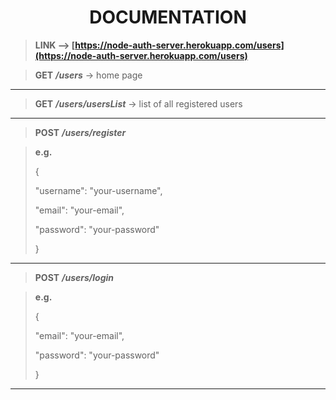 <h1 align="center">DOCUMENTATION</h1>

> **LINK --> [https://node-auth-server.herokuapp.com/users](https://node-auth-server.herokuapp.com/users)**


> **GET**
> ***/users*** -> home page

***

> **GET**
> ***/users/usersList*** -> list of all registered users 

***

> **POST**
> ***/users/register***

> **e.g.**
> 
> {
> 
>
>  "username": "your-username",
>  
>  
>  "email": "your-email",
>  
>  
>  "password": "your-password"
>
>
> }

***

> **POST**
> ***/users/login***

> **e.g.**
>
> {
>
>  
>  "email": "your-email",
>  
>  
>  "password": "your-password"
>
>
> }

***
